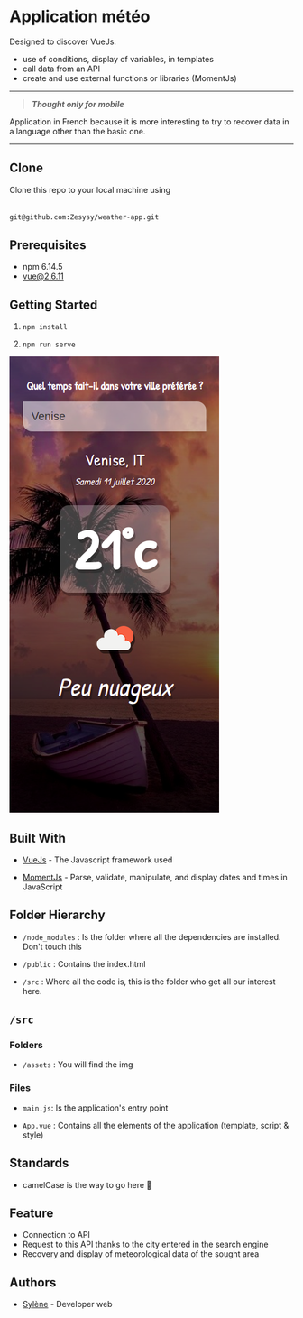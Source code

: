 
# Application météo

Designed to discover VueJs:
  - use of conditions, display of variables, in templates
  - call data from an API
  - create and use external functions or libraries (MomentJs)
  
  ***

> ***Thought only for mobile***

Application in French because it is more interesting to try to recover data in a language other than the basic one.

***

## Clone

Clone this repo to your local machine using

```bash

git@github.com:Zesysy/weather-app.git

```

## Prerequisites

 
- npm 6.14.5
- vue@2.6.11 

## Getting Started

1.  `npm install`

2.  `npm run serve`

![Application view](/src/assets/appView.png)


## Built With

  

-  [VueJs](https://vuejs.org/) - The Javascript framework used

-  [MomentJs](https://momentjs.com/docs/) - Parse, validate, manipulate, and display dates and times in JavaScript

## Folder Hierarchy

  

-  `/node_modules` : Is the folder where all the dependencies are installed. Don't touch this

-  `/public` : Contains the index.html

-  `/src` : Where all the code is, this is the folder who get all our interest here.


## `/src`

### Folders

-  `/assets` : You will find the img

### Files

-  `main.js`: Is the application's entry point

-  `App.vue` : Contains all the elements of the application (template, script & style)
  

## Standards

- camelCase is the way to go here 🐫

  
## Feature

  
- Connection to API
- Request to this API thanks to the city entered in the search engine
- Recovery and display of meteorological data of the sought area

## Authors

-  [Sylène](https://github.com/Zesysy) - Developer web
